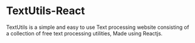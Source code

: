 # TextUtils-React
TextUtils is a simple and easy to use Text processing website consisting of a collection of free text processing utilities, Made using Reactjs.
